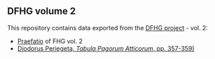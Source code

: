 ## DFHG volume 2

This repository contains data exported from the [DFHG project](http://www.dfhg-project.org/) - vol. 2:

* [Praefatio](https://github.com/DFHG-project/volume_2/blob/master/praefatio_volumen_secundum.md) of FHG vol. 2
* [Diodorus Periegeta, *Tabula Pagorum Atticorum*, pp. 357-359)](https://github.com/DFHG-project/volume_2/blob/master/DiodorusPeriegeta_TabulaPagorumAtticorum.md)
